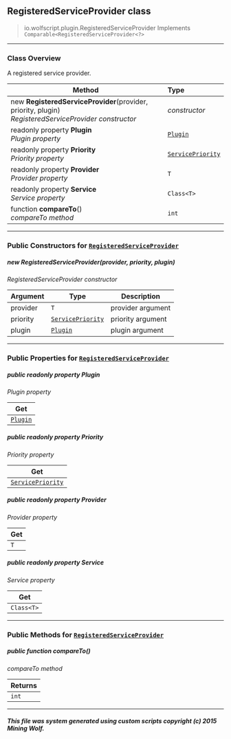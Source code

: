 ## RegisteredServiceProvider __class__

>io.wolfscript.plugin.RegisteredServiceProvider
>Implements `Comparable<RegisteredServiceProvider<?>`

---

### Class Overview

A registered service provider.

Method | Type   
--- | :--- 
new __RegisteredServiceProvider__(provider, priority, plugin) <br> _RegisteredServiceProvider constructor_ | _constructor_
 readonly property __Plugin__ <br> _Plugin property_ | [`Plugin`](Plugin.md)
 readonly property __Priority__ <br> _Priority property_ | [`ServicePriority`](ServicePriority.md)
 readonly property __Provider__ <br> _Provider property_ | `T`
 readonly property __Service__ <br> _Service property_ | `Class<T>`
 function __compareTo__() <br> _compareTo method_ | `int`



---

### Public Constructors for [`RegisteredServiceProvider`](RegisteredServiceProvider.md)

##### <a id='registeredserviceprovider'></a>new __RegisteredServiceProvider__(provider, priority, plugin) 

_RegisteredServiceProvider constructor_

Argument | Type | Description  
--- | --- | --- 
provider | `T` | provider argument
priority | [`ServicePriority`](ServicePriority.md) | priority argument
plugin | [`Plugin`](Plugin.md) | plugin argument

---

### Public Properties for [`RegisteredServiceProvider`](RegisteredServiceProvider.md)

##### <a id='plugin'></a>public  readonly property __Plugin__

_Plugin property_

Get | 
--- | 
[`Plugin`](Plugin.md) |



##### <a id='priority'></a>public  readonly property __Priority__

_Priority property_

Get | 
--- | 
[`ServicePriority`](ServicePriority.md) |



##### <a id='provider'></a>public  readonly property __Provider__

_Provider property_

Get | 
--- | 
`T` |



##### <a id='service'></a>public  readonly property __Service__

_Service property_

Get | 
--- | 
`Class<T>` |



---

### Public Methods for [`RegisteredServiceProvider`](RegisteredServiceProvider.md)

##### <a id='compareto'></a>public  function __compareTo__()

_compareTo method_

Returns | 
--- | 
`int` |


---


##### This file was system generated using custom scripts copyright (c) 2015 Mining Wolf.
	


